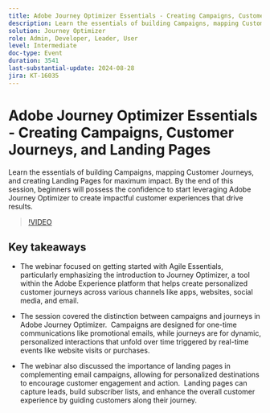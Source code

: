 ```yaml
---
title: Adobe Journey Optimizer Essentials - Creating Campaigns, Customer Journeys, and Landing Pages
description: Learn the essentials of building Campaigns, mapping Customer Journeys, and creating Landing Pages for maximum impact. By the end of this session, beginners will possess the confidence to start leveraging Adobe Journey Optimizer to create impactful customer experiences that drive results.
solution: Journey Optimizer
role: Admin, Developer, Leader, User
level: Intermediate
doc-type: Event
duration: 3541
last-substantial-update: 2024-08-28
jira: KT-16035
---
```


# Adobe Journey Optimizer Essentials - Creating Campaigns, Customer Journeys, and Landing Pages

Learn the essentials of building Campaigns, mapping Customer Journeys, and creating Landing Pages for maximum impact. By the end of this session, beginners will possess the confidence to start leveraging Adobe Journey Optimizer to create impactful customer experiences that drive results.

>[!VIDEO](https://video.tv.adobe.com/v/3433000/?learn=on)

## Key takeaways

* The webinar focused on getting started with Agile Essentials, particularly emphasizing the introduction to Journey Optimizer, a tool within the Adobe Experience platform that helps create personalized customer journeys across various channels like apps, websites, social media, and email. ​

* The session covered the distinction between campaigns and journeys in Adobe Journey Optimizer. ​ Campaigns are designed for one-time communications like promotional emails, while journeys are for dynamic, personalized interactions that unfold over time triggered by real-time events like website visits or purchases. ​

* The webinar also discussed the importance of landing pages in complementing email campaigns, allowing for personalized destinations to encourage customer engagement and action. ​ Landing pages can capture leads, build subscriber lists, and enhance the overall customer experience by guiding customers along their journey. ​

